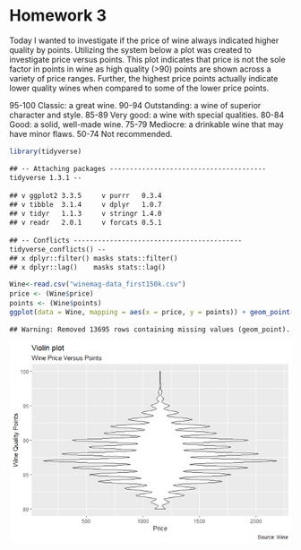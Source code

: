 Homework 3
================

Today I wanted to investigate if the price of wine always indicated
higher quality by points. Utilizing the system below a plot was created
to investigate price versus points. This plot indicates that price is
not the sole factor in points in wine as high quality (&gt;90) points
are shown across a variety of price ranges. Further, the highest price
points actually indicate lower quality wines when compared to some of
the lower price points.

95-100 Classic: a great wine. 90-94 Outstanding: a wine of superior
character and style. 85-89 Very good: a wine with special qualities.
80-84 Good: a solid, well-made wine. 75-79 Mediocre: a drinkable wine
that may have minor flaws. 50-74 Not recommended.

``` r
library(tidyverse)
```

    ## -- Attaching packages --------------------------------------- tidyverse 1.3.1 --

    ## v ggplot2 3.3.5     v purrr   0.3.4
    ## v tibble  3.1.4     v dplyr   1.0.7
    ## v tidyr   1.1.3     v stringr 1.4.0
    ## v readr   2.0.1     v forcats 0.5.1

    ## -- Conflicts ------------------------------------------ tidyverse_conflicts() --
    ## x dplyr::filter() masks stats::filter()
    ## x dplyr::lag()    masks stats::lag()

``` r
Wine<-read.csv("winemag-data_first150k.csv")
price <- (Wine$price)
points <- (Wine$points)
ggplot(data = Wine, mapping = aes(x = price, y = points)) + geom_point()
```

    ## Warning: Removed 13695 rows containing missing values (geom_point).

![](hw_3_files/figure-gfm/unnamed-chunk-1-1.png)<!-- -->
